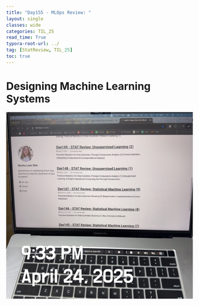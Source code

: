 ```yaml
---
title: "Day155 - MLOps Review: "
layout: single
classes: wide
categories: TIL_25
read_time: True
typora-root-url: ../
tag: [StatReview, TIL_25]
toc: true 
---
```


# Designing Machine Learning Systems

![B65CCA9F-5544-454F-87DB-73820968B8AD_1_105_c](../../images/2025-04-24-TIL25_Day155/B65CCA9F-5544-454F-87DB-73820968B8AD_1_105_c.jpeg)

<br>

